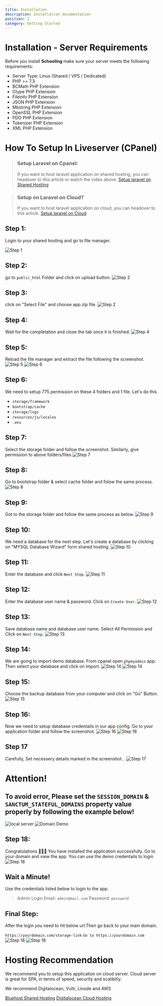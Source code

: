 ```yaml
---
title: Installation
description: Installation documentation
position: 2
category: Getting Started
---
```


<!--more-->

# Installation - Server Requirements

Before you install <strong> Schooling </strong> make sure your server meets the following requirements:

- Server Type: Linux (Shared / VPS / Dedicated)
- PHP >= 7.3
- BCMath PHP Extension
- Ctype PHP Extension
- Fileinfo PHP Extension
- JSON PHP Extension
- Mbstring PHP Extension
- OpenSSL PHP Extension
- PDO PHP Extension
- Tokenizer PHP Extension
- XML PHP Extension

# How To Setup In Liveserver (CPanel)

> ### Setup Laravel on Cpanel:
>
> If you want to host laravel application on shared hosting, you can headover to this article or watch the video above. [Setup laravel on Shared Hosting](https://medium.com/backenders-club/how-to-host-a-laravel-project-on-a-shared-hosting-via-cpanel-d955d32c528e)

> ### Setup on Laravel on Cloud?
>
> If you want to host laravel application on cloud, you can headover to this article. [Setup laravel on Cloud](https://www.digitalocean.com/community/tutorials/how-to-install-and-configure-laravel-with-nginx-on-ubuntu-20-04)

## Step 1:

Login to your shared hosting and go to file manager.

![Step 1](/docs/schooling/s1.png)

## Step 2:

go to `public_html` Folder and click on upload button.
![Step 2](/docs/schooling/s2.png)

## Step 3:

click on "Select File" and choose app.zip file.
![Step 2](/docs/schooling/s2.png)

## Step 4:

Wait for the completation and close the tab once it is finished.
![Step 4](/docs/schooling/s4.png)

## Step 5:

Reload the file manager and extract the file following the screenshot.
![Step 5](/docs/schooling/s5.png)
![Step 6](/docs/schooling/s5_2.png)

## Step 6:

We need to setup 775 permission on these 4 folders and 1 file. Let's do this

- `storage/framework`
- `bootstrap/cache`
- `storage/logs`
- `resources/js/locales`
- `.env`

## Step 7:

Select the storage folder and follow the screenshot. Similarly, give permission to above folders/files
![Step 7](/docs/schooling/s7.png)

## Step 8:

Go to bootstrap folder & select cache folder and folow the same process.
![Step 8](/docs/schooling/s8.png)

## Step 9:

Got to the storage folder and follow the same process as below.
![Step 9](/docs/schooling/s9.png)

## Step 10:

We need a database for the next step. Let's create a database by clicking on "MYSQL Database Wizard" form shared hosting.
![Step 10](/docs/schooling/s10.png)

## Step 11:

Enter the database and click `Next Step`.
![Step 11](/docs/schooling/s12.png)

## Step 12:

Enter the database user name & password. Click on `Create User`.
![Step 12](/docs/schooling/s13.png)

## Step 13:

Save database name and database user name. Select All Permission and Click on `Next Step`.
![Step 13](/docs/schooling/s14.png)

## Step 14:

We are going to import demo database. From cpanel open `phpmyadmin` app. Then select your database and click on import.
![Step 14](/docs/schooling/s18.png)
![Step 14](/docs/schooling/s14_2.png)

## Step 15:

Choose the backup database from your computer and click on "Go" Button.
![Step 15](/docs/schooling/s19.png)

## Step 16:

Now we need to setup database credentails in our app config. Go to your application folder and follow the screenshot.
![Step 16](/docs/schooling/s15.png)
![Step 16](/docs/schooling/s16.png)

## Step 17

Carefully, Set necessery details marked in the screenshot. .
![Step 17](/docs/schooling/s17.png)

# Attention!

## To avoid error, Please set the `SESSION_DOMAIN` & `SANCTUM_STATEFUL_DOMAINS` property value properly by following the example below!

![local server](/docs/schooling/localserver-demo.png)
![Domain Demo](/docs/schooling/localserver-demo.png)

## Step 18:

Congratulations 🎉🎉🎉 You have installed the application successfully. Go to your domain and view the app. You can use the demo credentails to login
![Step 18](/docs/schooling/s21.png)

## Wait a Minute!

Use the credentials listed below to login to the app.

> Admin Login
> Email: `admin@mail.com`
> Password: `password`

## Final Step:

After the login you need to hit below url.Then go back to your main domain.

`https://yourdomain.com/storage-link`
`Go to https://yourdomain.com`
![Step 18](/docs/schooling/s22.png)
![Step 18](/docs/schooling/s23.png)

# Hosting Recommendation

We recommend you to setup this application on cloud server. Cloud server is great for SPA, in terms of speed, security and scalibitly.

We recommend Digitalocean, Vultr, Linode and AWS

[Bluehost Shared Hosting](https://www.bluehost.com/track/webzakir/)
[Digitalocean Cloud Hosting](https://m.do.co/c/44ed55706f71)
